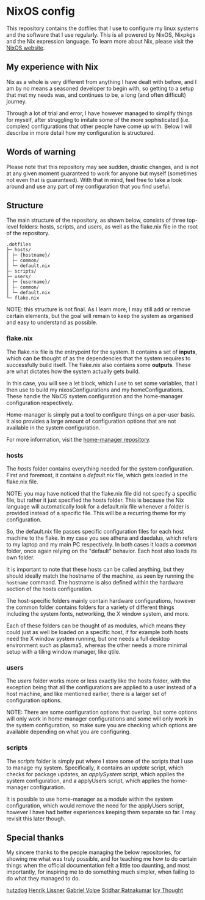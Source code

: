 # NixOS config

This repository contains the dotfiles that I use to configure my linux systems and the software that I use regularly. This is all powered by NixOS, Nixpkgs and the Nix expression language. To learn more about Nix, please visit the [NixOS website](https://nixos.org/).

## My experience with Nix

Nix as a whole is very different from anything I have dealt with before, and I am by no means a seasoned developer to begin with, so getting to a setup that met my needs was, and continues to be, a long (and often difficult) journey.

Through a lot of trial and error, I have however managed to simplify things for myself, after struggling to imitate some of the more sophisticated (i.e. complex) configurations that other people have come up with. Below I will describe in more detail how my configuration is structured.

## Words of warning

Please note that this repository may see sudden, drastic changes, and is not at any given moment guaranteed to work for anyone but myself (sometimes not even that is guaranteed). With that in mind, feel free to take a look around and use any part of my configuration that you find useful.

## Structure

The main structure of the repository, as shown below, consists of three top-level folders: hosts, scripts, and users, as well as the flake.nix file in the root of the repository. 

```
.dotfiles
├─ hosts/
│ ├─ {hostname}/
│ ├─ common/
│ └─ default.nix
├─ scripts/
├─ users/
│ ├─ {username}/
│ ├─ common/
│ └─ default.nix
└─ flake.nix
```

NOTE: this structure is not final. As I learn more, I may still add or remove certain elements, but the goal will remain to keep the system as organised and easy to understand as possible.

### flake.nix

The flake.nix file is the entrypoint for the system. It contains a set of **inputs**, which can be thought of as the dependencies that the system requires to successfully build itself. The flake.nix also contains some **outputs**. These are what dictates how the system actually gets build.

In this case, you will see a let block, which I use to set some variables, that I then use to build my nixosConfigurations and my homeConfigurations. These handle the NixOS system configuration and the home-manager configuration respectively. 

Home-manager is simply put a tool to configure things on a per-user basis. It also provides a large amount of configuration options that are not available in the system configuration. 

For more information, visit the [home-manager repository](https://github.com/nix-community/home-manager).

### hosts

The *hosts* folder contains everything needed for the system configuration. First and foremost, it contains a *default.nix* file, which gets loaded in the flake.nix file. 

NOTE: you may have noticed that the flake.nix file did not specify a specific file, but rather it just specified the hosts folder. This is because the Nix language will automatically look for a default.nix file whenever a folder is provided instead of a specific file. This will be a recurring theme for my configuration.

So, the default.nix file passes specific configuration files for each host machine to the flake. In my case you see athena and daedalus, which refers to my laptop and my main PC respectively. In both cases it loads a *common* folder, once again relying on the "default" behavior. Each host also loads its own folder.

It is important to note that these hosts can be called anything, but they should ideally match the hostname of the machine, as seen by running the `hostname` command. The hostname is also defined within the hardware section of the hosts configuration.

The host-specific folders mainly contain hardware configurations, however the common folder contains folders for a variety of different things including the system fonts, networking, the X window system, and more.

Each of these folders can be thought of as modules, which means they could just as well be loaded on a specific host, if for example both hosts need the X window system running, but one needs a full desktop environment such as plasma5, whereas the other needs a more minimal setup with a tiling window manager, like qtile.

### users

The *users* folder works more or less exactly like the hosts folder, with the exception being that all the configurations are applied to a user instead of a host machine, and like mentioned earlier, there is a larger set of configuration options.

NOTE: There are some configuration options that overlap, but some options will only work in home-manager configurations and some will only work in the system configuration, so make sure you are checking which options are available depending on what you are configuring.

### scripts

The *scripts* folder is simply put where I store some of the scripts that I use to manage my system.
Specifically, it contains an *update* script, which checks for package updates, an *applySystem* script, which applies the system configuration, and a applyUsers script, which applies the home-manager configuration.

It is possible to use home-manager as a module within the system configuration, which would remove the need for the applyUsers script, however I have had better experiences keeping them separate so far. I may revisit this later though.

## Special thanks

My sincere thanks to the people managing the below repositories, for showing me what was truly possible, and for teaching me how to do certain things when the official documentation felt a little too daunting, and most importantly, for inspiring me to do something much simpler, when failing to do what they managed to do.

[hutzdog](https://man.sr.ht/~hutzdog/dotfiles/)
[Henrik Lissner](https://github.com/hlissner/dotfiles)
[Gabriel Volpe](https://github.com/gvolpe/nix-config)
[Sridhar Ratnakumar](https://github.com/srid/nixos-config)
[Icy Thought](https://github.com/Icy-Thought/Snowflake)